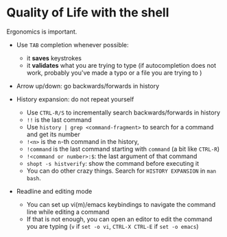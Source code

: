 # Quality of Life with the shell

Ergonomics is important.

- Use `TAB` completion whenever possible:
    - it **saves** keystrokes
    - it **validates** what you are trying to type (if autocompletion does not work, probably you've made a typo or a file you are trying to )
- Arrow up/down: go backwards/forwards in history
- History expansion: do not repeat yourself
    - Use `CTRL-R/S` to incrementally search backwards/forwards in history
    - `!!` is the last command
    - Use `history | grep <command-fragment>` to search for a command and get its number
    - `!<n>` is the `n`-th command in the history, 
    - `!command` is the last command starting with `command` (a bit like `CTRL-R`)
    - `!<command or number>:$`: the last argument of that command
    - `shopt -s histverify`: show the command before executing it
    - You can do other crazy things. Search for `HISTORY EXPANSION` in `man bash`.
  
- Readline and editing mode 
    - You can set up vi(m)/emacs keybindings to navigate the command line while editing a command 
    - If that is not enough, you can open an editor to edit the command you are typing (`v` if `set -o vi`, `CTRL-X CTRL-E` if `set -o emacs`)



